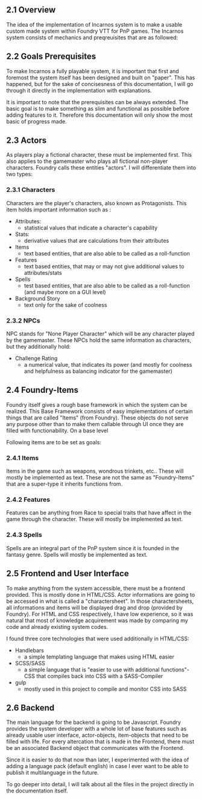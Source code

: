 ## 2.1 Overview

The idea of the implementation of Incarnos system is to make a usable custom made system within  Foundry VTT for PnP games. The Incarnos system consists of mechanics and preqreuisites that are as followed:

## 2.2 Goals Prerequisites

To make Incarnos a fully playable system, it is important that first and foremost the system itself has been designed and built on "paper". This has happened, but for the sake of concisesness of this documentation, I will go through it directly in the implementation with explanations.

It is important to note that the prerequisites can be always extended. The basic goal is to make something as slim and functional as possible before adding features to it. Therefore this documentation will only show the most basic of progress made.

## 2.3 Actors

As players play a fictional character, these must be implemented first. This also applies to the gamemaster who plays all fictional non-player characters. Foundry calls these entities "actors". I will differentiate them into two types:

### 2.3.1 Characters

Characters are the player's characters, also known as Protagonists. This item holds important information such as :
- Attributes: 
	- statistical values that indicate a character's capability
- Stats: 
	- derivative values that are calculations from their attributes
- Items
	- text based entities, that are also able to be called as a roll-function
- Features
	- text based entities, that may or may not give additional values to attributes/stats
- Spells
	- test based entities, that are also able to be called as a roll-function (and maybe more on a GUI level)
- Background Story
	- text only for the sake of coolness

### 2.3.2 NPCs

NPC stands for "None Player Character" which will be any character played by the gamemaster. These NPCs hold the same information as characters, but they additionally hold:
- Challenge Rating 
	- a numerical value, that indicates its power (and mostly for coolness and helpfulness as balancing indicator for the gamemaster)

## 2.4 Foundry-Items

Foundry itself gives a rough base framework in which the system can be realized. This Base Framework consists of easy implementations of certain things that are called "Items" (from Foundry). These objects do not serve any purpose other than to make them callable through UI once they are filled with functionability. On a base level 

Following items are to be set as goals:

### 2.4.1 Items

Items in the game such as weapons, wondrous trinkets, etc.. These will mostly be implemented as text. These are not the same as "Foundry-Items" that are a super-type it inherits functions from.

### 2.4.2 Features 

Features can be anything from Race to special traits that have affect in the game through the character. These will mostly be implemented as text.

### 2.4.3 Spells

Spells are an integral part of the PnP system since it is founded in the fantasy genre. Spells will mostly be implemented as text.

## 2.5 Frontend and User Interface

To make anything from the system accessible, there must be a frontend provided. This is mostly done in HTML/CSS. Actor informations are going to be accessed in what is called a "charactersheet". In those charactersheets, all informations and items will be displayed drag and drop (provided by Foundry). For HTML and CSS respectively, I have low experience, so it was natural that most of knowledge acquirement was made by comparing my code and already existing system codes.

I found three core technologies that were used additionally in HTML/CSS:
- Handlebars
	- a simple templating language that makes using HTML easier
- SCSS/SASS
	- a simple language that is "easier to use with additional functions"-CSS that compiles back into CSS with a SASS-Compiler
- gulp
	- mostly used in this project to compile and monitor CSS into SASS

## 2.6 Backend 

The main language for the backend is going to be Javascript. Foundry provides the system developer with a whole lot of base features such as already usable user interface, actor-objects, item-objects that need to be filled with life. For every altercation that is made in the Frontend, there must be an associated Backend object that communicates with the Frontend. 

Since it is easier to do that now than later, I experimented with the idea of adding a language pack (default english) in case I ever want to be able to publish it multilanguage in the future. 

To go deeper into detail, I will talk about all the files in the project directly in the documentation itself.


